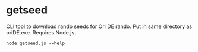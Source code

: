 # getseed
CLI tool to download rando seeds for Ori DE rando. Put in same directory as oriDE.exe. Requires Node.js.

`node getseed.js --help`
